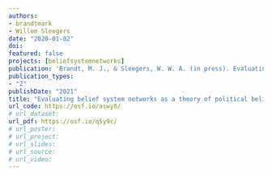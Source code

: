 ```yaml
---
authors:
- brandtmark
- Willem Sleegers
date: "2020-01-02"
doi:
featured: false
projects: [beliefsystemnetworks]
publication: 'Brandt, M. J., & Sleegers, W. W. A. (in press). Evaluating belief system networks as a theory of political belief system dynamics. *Personality and Social Psychology Review*.'
publication_types:
- "2"
publishDate: "2021"
title: "Evaluating belief system networks as a theory of political belief system dynamics"
url_code: https://osf.io/aswy8/
# url_dataset:
url_pdf: https://osf.io/q5y9c/
# url_poster:
# url_project:
# url_slides:
# url_source:
# url_video:
---
```


